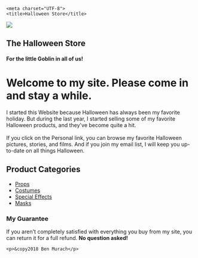 <!DOCTYPE html>
<html lang="en">
<head>
   
    <meta charset="UTF-8">
    <title>Halloween Store</title>
</head>
<body>
    <img src="pumpkin2.gif">
    <h2>The Halloween Store</h2>
    <h4>For the little Goblin in all of us!</h4>
    <h1>Welcome to my site. Please come in and stay a while.</h1>
    <p>I started this Website because Halloween has always been my favorite holiday. But during the last year, I started selling some of my favorite Halloween products, and they've become quite a hit.<br><br>
    If you click on the Personal link, you can browse my favorite Halloween pictures, stories, and films. And if you join my email list, I will keep you up-to-date on all things Halloween.
    </p>
    <h2>Product Categories</h2>
    <p>
       <ul>
           <li><a href="index.html">Props</a></li>
           <li><a href="index.html">Costumes</a></li>
            <li><a href="index.html">Special Effects</a></li>
            <li><a href="index.html">Masks</a></li>
       </ul>
    </p>
    <h3>My Guarantee</h3>
    <p>If you aren't completely satisfied with everything you buy from my site, you can return it for a full refund. <strong>No question asked!</strong>
    </p>
    
    <p>&copy2018 Ben Murach</p>
</body>
</html>
